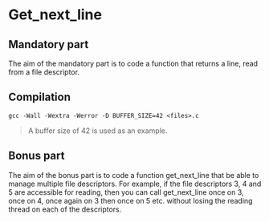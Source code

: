 # Get_next_line
## Mandatory part
The aim of the mandatory part is to code a function that returns a line, read from a file descriptor.
## Compilation
```
gcc -Wall -Wextra -Werror -D BUFFER_SIZE=42 <files>.c
```
>A buffer size of 42 is used as an example.
## Bonus part
The aim of the bonus part is to code a function get_next_line that be able to manage multiple file descriptors. For
example, if the file descriptors 3, 4 and 5 are accessible for reading, then you can
call get_next_line once on 3, once on 4, once again on 3 then once on 5 etc.
without losing the reading thread on each of the descriptors.
